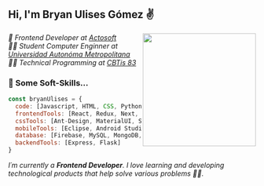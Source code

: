 <div style="background-image: url('https://github.com/UlisesGomezDW/Axios-VanillaJs/blob/master/assets/background.png');">
<h2> Hi, I'm Bryan Ulises Gómez ✌</h2>
<img align='right' src="https://media.giphy.com/media/du3J3cXyzhj75IOgvA/giphy.gif" width="230">
<p><em>
  💚 Frontend Developer at <a href="https://www.facebook.com/ActosoftCommunity">Actosoft</a></br>
  👨‍💻 Student Computer Enginner at <a href="https://www.azc.uam.mx/">Universidad Autonóma Metropolitana</a></br>
  👨‍🎓 Technical Programming at <a href="http://cbtis83.edu.mx/index.html">CBTis 83</a> 
</em></p>

### 🎯 Some Soft-Skills...

```javascript
const bryanUlises = {
  code: [Javascript, HTML, CSS, Python, Java, C#, PHP],
  frontendTools: [React, Redux, Next, Vanilla, JQuery],
  cssTools: [Ant-Design, MaterialUI, Sass, Bootstrap, Styled-Components, css-modules],
  mobileTools: [Eclipse, Android Studio],
  database: [Firebase, MySQL, MongoDB, SQlite],
  backendTools: [Express, Flask]
}
```

<em>I´m currently a <b>Frontend Developer</b>. I love learning and developing technological products that help solve various problems 💁‍♂.</em>

</div>
